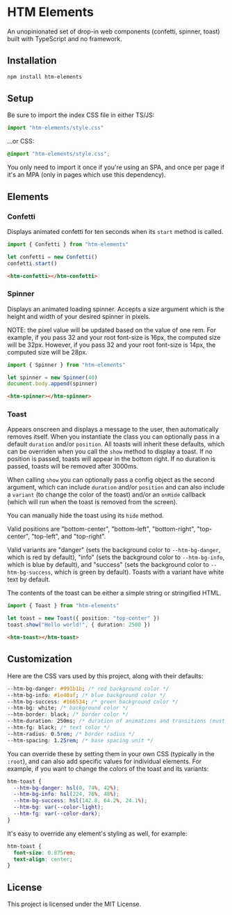 # HTM Elements

An unopinionated set of drop-in web components (confetti, spinner, toast) built
with TypeScript and no framework.

## Installation

```bash
npm install htm-elements
```

## Setup

Be sure to import the index CSS file in either TS/JS:

```ts
import "htm-elements/style.css"
```

...or CSS:

```css
@import "htm-elements/style.css";
```

You only need to import it once if you're using an SPA, and once per page if
it's an MPA (only in pages which use this dependency).

## Elements

### Confetti

Displays animated confetti for ten seconds when its `start` method is called.

```ts
import { Confetti } from "htm-elements"

let confetti = new Confetti()
confetti.start()
```

```html
<htm-confetti></htm-confetti>
```

### Spinner

Displays an animated loading spinner. Accepts a size argument which is the
height and width of your desired spinner in pixels.

NOTE: the pixel value will be updated based on the value of one rem. For
example, if you pass 32 and your root font-size is 16px, the computed size will
be 32px. However, if you pass 32 and your root font-size is 14px, the computed
size will be 28px.

```ts
import { Spinner } from "htm-elements"

let spinner = new Spinner(40)
document.body.append(spinner)
```

```html
<htm-spinner></htm-spinner>
```

### Toast

Appears onscreen and displays a message to the user, then automatically removes
itself. When you instantiate the class you can optionally pass in a default
`duration` and/or `position`. All toasts will inherit these defaults, which can
be overriden when you call the `show` method to display a toast. If no position
is passed, toasts will appear in the bottom right. If no duration is passed,
toasts will be removed after 3000ms.

When calling `show` you can optionally pass a config object as the second
argument, which can include `duration` and/or `position` and can also include a
`variant` (to change the color of the toast) and/or an `onHide` callback (which
will run when the toast is removed from the screen).

You can manually hide the toast using its `hide` method.

Valid positions are "bottom-center", "bottom-left", "bottom-right",
"top-center", "top-left", and "top-right".

Valid variants are "danger" (sets the background color to `--htm-bg-danger`,
which is red by default), "info" (sets the background color to `--htm-bg-info`,
which is blue by default), and "success" (sets the background color to
`--htm-bg-success`, which is green by default). Toasts with a variant have white
text by default.

The contents of the toast can be either a simple string or stringified HTML.

```ts
import { Toast } from "htm-elements"

let toast = new Toast({ position: "top-center" })
toast.show("Hello world!", { duration: 2500 })
```

```html
<htm-toast></htm-toast>
```

## Customization

Here are the CSS vars used by this project, along with their defaults:

```css
--htm-bg-danger: #991b1b; /* red background color */
--htm-bg-info: #1e40af; /* blue background color */
--htm-bg-success: #166534; /* green background color */
--htm-bg: white; /* background color */
--htm-border: black; /* border color */
--htm-duration: 250ms; /* duration of animations and transitions (must use ms) */
--htm-fg: black; /* text color */
--htm-radius: 0.5rem; /* border radius */
--htm-spacing: 1.25rem; /* base spacing unit */
```

You can override these by setting them in your own CSS (typically in the
`:root`), and can also add specific values for individual elements. For example,
if you want to change the colors of the toast and its variants:

```css
htm-toast {
  --htm-bg-danger: hsl(0, 74%, 42%);
  --htm-bg-info: hsl(224, 76%, 48%);
  --htm-bg-success: hsl(142.8, 64.2%, 24.1%);
  --htm-bg: var(--color-light);
  --htm-fg: var(--color-dark);
}
```

It's easy to override any element's styling as well, for example:

```css
htm-toast {
  font-size: 0.875rem;
  text-align: center;
}
```

## License

This project is licensed under the MIT License.
